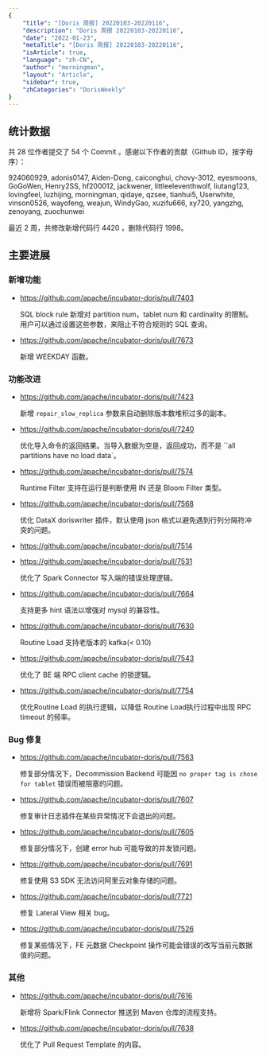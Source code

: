 ```yaml
---
{
    "title": "[Doris 周报] 20220103-20220116",
    "description": "Doris 周报 20220103-20220116",
    "date": "2022-01-23",
    "metaTitle": "[Doris 周报] 20220103-20220116",
    "isArticle": true,
    "language": "zh-CN",
    "author": "morningman",
    "layout": "Article",
    "sidebar": true,
    "zhCategories": "DorisWeekly"
}
---
```


<!--
Licensed to the Apache Software Foundation (ASF) under one
or more contributor license agreements.  See the NOTICE file
distributed with this work for additional information
regarding copyright ownership.  The ASF licenses this file
to you under the Apache License, Version 2.0 (the
"License"); you may not use this file except in compliance
with the License.  You may obtain a copy of the License at

  http://www.apache.org/licenses/LICENSE-2.0

Unless required by applicable law or agreed to in writing,
software distributed under the License is distributed on an
"AS IS" BASIS, WITHOUT WARRANTIES OR CONDITIONS OF ANY
KIND, either express or implied.  See the License for the
specific language governing permissions and limitations
under the License.
-->

## 统计数据

共 28 位作者提交了 54 个 Commit 。感谢以下作者的贡献（Github ID，按字母序）：

924060929, adonis0147, Aiden-Dong, caiconghui, chovy-3012, eyesmoons, GoGoWen, Henry2SS, hf200012, jackwener, littleeleventhwolf, liutang123, lovingfeel, luzhijing, morningman, qidaye, qzsee, tianhui5, Userwhite, vinson0526, wayofeng, weajun, WindyGao, xuzifu666, xy720, yangzhg, zenoyang, zuochunwei

最近 2 周，共修改新增代码行 4420 ，删除代码行 1998。

## 主要进展

### 新增功能

* https://github.com/apache/incubator-doris/pull/7403

    SQL block rule 新增对 partition num，tablet num 和 cardinality 的限制。用户可以通过设置这些参数，来阻止不符合规则的 SQL 查询。

* https://github.com/apache/incubator-doris/pull/7673

    新增 WEEKDAY 函数。

### 功能改进

* https://github.com/apache/incubator-doris/pull/7423

    新增 `repair_slow_replica` 参数来自动删除版本数堆积过多的副本。

* https://github.com/apache/incubator-doris/pull/7240

    优化导入命令的返回结果。当导入数据为空是，返回成功，而不是 ``all partitions have no load data`。

* https://github.com/apache/incubator-doris/pull/7574

    Runtime Filter 支持在运行是判断使用 IN 还是 Bloom Filter 类型。

* https://github.com/apache/incubator-doris/pull/7568

    优化 DataX doriswriter 插件，默认使用 json 格式以避免遇到行列分隔符冲突的问题。

* https://github.com/apache/incubator-doris/pull/7514
* https://github.com/apache/incubator-doris/pull/7531

    优化了 Spark Connector 写入端的错误处理逻辑。

* https://github.com/apache/incubator-doris/pull/7664

    支持更多 hint 语法以增强对 mysql 的兼容性。

* https://github.com/apache/incubator-doris/pull/7630

    Routine Load 支持老版本的 kafka(< 0.10)
    
* https://github.com/apache/incubator-doris/pull/7543

    优化了 BE 端 RPC client cache 的锁逻辑。
    
* https://github.com/apache/incubator-doris/pull/7754

    优化Routine Load 的执行逻辑，以降低 Routine Load执行过程中出现 RPC timeout 的频率。

### Bug 修复

* https://github.com/apache/incubator-doris/pull/7563

    修复部分情况下，Decommission Backend 可能因 `no proper tag is chose for tablet` 错误而被阻塞的问题。

* https://github.com/apache/incubator-doris/pull/7607

    修复审计日志插件在某些异常情况下会退出的问题。

* https://github.com/apache/incubator-doris/pull/7605

    修复部分情况下，创建 error hub 可能导致的并发锁问题。

* https://github.com/apache/incubator-doris/pull/7691

    修复使用 S3 SDK 无法访问阿里云对象存储的问题。

* https://github.com/apache/incubator-doris/pull/7721

    修复 Lateral View 相关 bug。

* https://github.com/apache/incubator-doris/pull/7526

    修复某些情况下，FE 元数据 Checkpoint 操作可能会错误的改写当前元数据值的问题。

### 其他

* https://github.com/apache/incubator-doris/pull/7616

    新增将 Spark/Flink Connector 推送到 Maven 仓库的流程支持。
    
* https://github.com/apache/incubator-doris/pull/7638

    优化了 Pull Request Template 的内容。
